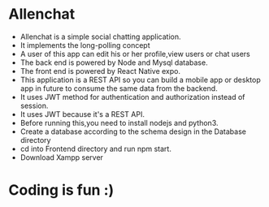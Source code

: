 # Allenchat

- Allenchat is a simple social chatting application.
- It implements the long-polling concept
- A user of this app can edit his or her profile,view users or chat users
- The back end is powered by Node and Mysql database.
- The front end is powered by React Native expo.
- This application is a REST API so you can build a mobile app or desktop app in future to consume the same data from the backend.
- It uses JWT method for authentication and authorization instead of session.
- It uses JWT because it's a REST API.
- Before running this,you need to install nodejs and python3.
- Create a database according to the schema design in the Database directory
- cd into Frontend directory and run npm start.
- Download Xampp server

# Coding is fun :)
